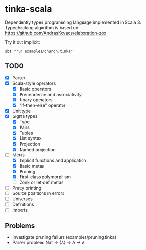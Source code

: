 # tinka-scala

Dependently typed programming language implemented in Scala 3.
Typechecking algorithm is based on https://github.com/AndrasKovacs/elaboration-zoo

Try it out implicit:

```
sbt "run examples/church.tinka"
```

## TODO
- [x] Parser
- [x] Scala-style operators
  - [x] Basic operators
  - [x] Precendence and associativity
  - [x] Unary operators
  - [x] "if-then-else" operator
- [x] Unit type
- [x] Sigma types
  - [x] Type
  - [x] Pairs
  - [x] Tuples
  - [x] List syntax
  - [x] Projection
  - [x] Named projection
- [ ] Metas
  - [x] Implicit functions and application
  - [x] Basic metas
  - [x] Pruning
  - [x] First-class polymorphism
  - [ ] Zonk or let-def metas
- [ ] Pretty printing
- [ ] Source positions in errors
- [ ] Universes
- [ ] Definitions
- [ ] Imports

## Problems
- Investigate pruning failure (examples/pruning.tinka)
- Parser problem: Nat -> {A} -> A -> A
